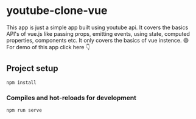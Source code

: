 # youtube-clone-vue

This app is just a simple app built using youtube api. It covers the basics API's of vue.js like passing props, emitting events, using state, computed properties, components etc. It only covers the basics of vue instence. 😄
For demo of this app click here 👇

## Project setup

```
npm install
```

### Compiles and hot-reloads for development

```
npm run serve
```
